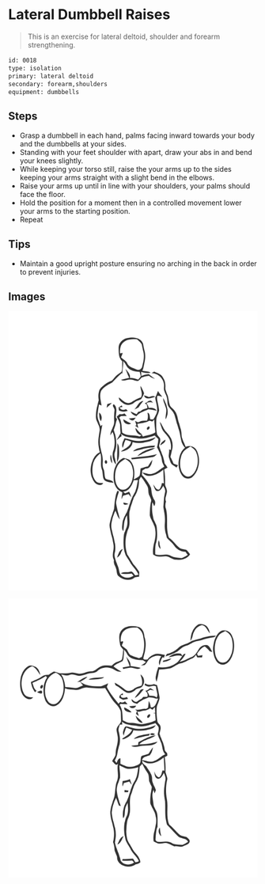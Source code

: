 # Lateral Dumbbell Raises
> This is an exercise for lateral deltoid, shoulder and forearm strengthening.

``` 
id: 0018 
type: isolation 
primary: lateral deltoid 
secondary: forearm,shoulders 
equipment: dumbbells 
``` 

## Steps

 - Grasp a dumbbell in each hand, palms facing inward towards your body and the dumbbells at your sides.
 - Standing with your feet shoulder with apart, draw your abs in and bend your knees slightly.
 - While keeping your torso still, raise the your arms up to the sides keeping your arms straight with a slight bend in the elbows.
 - Raise your arms up until in line with your shoulders, your palms should face the floor.
 - Hold the position for a moment then in a controlled movement lower your arms to the starting position.
 - Repeat

## Tips

 - Maintain a good upright posture ensuring no arching in the back in order to prevent injuries.

## Images

![](../svg/0018-relaxation.svg)

![](../svg/0018-tension.svg)
